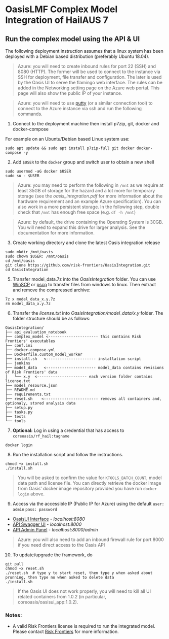 # OasisLMF Complex Model Integration of HailAUS 7

## Run the complex model using the API & UI
The following deployment instruction assumes that a linux system has been deployed with a Debian based distribution (preferably Ubuntu 18.04).
> Azure: you will need to create inbound rules for port 22 (SSH) and 8080 (HTTP). The former will be used to connect to the instance via SSH for deployment, file transfer and configuration. The later is used by the Oasis UI to serve the flamingo web interface. The rules can be added in the Networking setting page on the Azure web portal. This page will also show the public IP of your instance.

> Azure: you will need to use [putty](https://www.chiark.greenend.org.uk/~sgtatham/putty/latest.html) (or a similar connection tool) to connect to the Azure instance via ssh and run the following commands.

1) Connect to the deployment machine then install p7zip, git, docker and docker-compose

For example on an Ubuntu/Debian based Linux system use:
```
sudo apt update && sudo apt install p7zip-full git docker docker-compose -y
```
2) Add `$USER` to the `docker` group and switch user to obtain a new shell
```
sudo usermod -aG docker $USER
sudo su - $USER
```
> Azure: you may need to perform the following in `/mnt` as we require at least 35GB of storage for the hazard and a lot more for temporary storage (see the *oasis_integration.pdf* for more information about the hardware requirement and an example Azure specification). You can also work in a more persistent storage. In the following step, double check that `/mnt` has enough free space (e.g. `df -h /mnt`)

> Azure: by default, the drive containing the Operating System is 30GB. You will need to expand this drive for larger analysis. See the documentation for more information.
3) Create working directory and clone the latest Oasis integration release
```
sudo mkdir /mnt/oasis
sudo chown $USER: /mnt/oasis
cd /mnt/oasis
git clone https://github.com/risk-frontiers/OasisIntegration.git
cd OasisIntegration
```
5) Transfer model_data.7z into the *OasisIntegration* folder. You can use [WinSCP](https://winscp.net/eng/download.php) or [pscp](https://www.chiark.greenend.org.uk/~sgtatham/putty/latest.html) to transfer files from windows to linux. Then extract and remove the compressed archive:
```
7z x model_data_x.y.7z
rm model_data_x.y.7z
```
6) Transfer the *license.txt* into *OasisIntegration/model_data/x.y* folder. The folder structure should be as follows:
```
OasisIntegration/
├── api_evaluation_notebook 
├── complex_model <---------------------- this contains Risk Frontiers' executables
├── conf.ini
├── docker-compose.yml
├── Dockerfile.custom_model_worker
├── install.sh   <---------------------- installation script
├── jenkins
├── model_data   <---------------------- model_data contains revisions of Risk Frontiers' data
│   └── x.y  <---------------------- each version folder contains license.txt
├── model_resource.json
├── README.md
├── requirements.txt
├── reset.sh    <------------------------ removes all containers and, optionaly, stored analysis data
├── setup.py
├── tasks.py
├── tests
└── tools
```
7) **Optional:** Log in using a credential that has access to `coreoasis/rf_hail:tagname`
```
docker login
```
8) Run the installation script and follow the instructions. 
```
chmod +x install.sh
./install.sh
```
>You will be asked to confirm the value for `KTOOLS_BATCH_COUNT`, model data path and license file. You can directly 
retrieve the docker image from Oasis' docker image repository provided you have run `docker login` above.
9) Access via the accessible IP (Public IP for Azure) using the default `user: admin` `pass: password` 
* [OasisUI Interface](http://localhost:8080/) - *localhost:8080* 
* [API Swagger UI](http://localhost:8000/) - *localhost:8000* 
* [API Admin Panel](http://localhost:8000/admin) - *localhost:8000/admin*
> Azure: you will also need to add an inbound firewall rule for port 8000 if you need direct access to the Oasis API

10) To update/upgrade the framework, do
```
git pull
chmod +x reset.sh
./reset.sh  # type y to start reset, then type y when asked about prunning, then type no when asked to delete data
./install.sh
``` 
> If the Oasis UI does not work properly, you will need to kill all UI related containers from 1.0.2 (in particular, coreoasis/oasisui_app:1.0.2).
### Notes: 
* A valid Risk Frontiers license is required to run the integrated model. Please contact 
[Risk Frontiers](mailto:info@riskfrontiers.com) for more information. 
